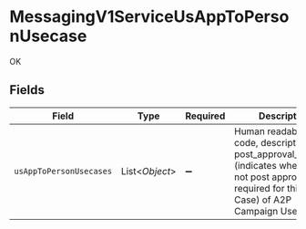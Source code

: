 # MessagingV1ServiceUsAppToPersonUsecase

OK


## Fields

| Field                                                                                                                                                               | Type                                                                                                                                                                | Required                                                                                                                                                            | Description                                                                                                                                                         |
| ------------------------------------------------------------------------------------------------------------------------------------------------------------------- | ------------------------------------------------------------------------------------------------------------------------------------------------------------------- | ------------------------------------------------------------------------------------------------------------------------------------------------------------------- | ------------------------------------------------------------------------------------------------------------------------------------------------------------------- |
| `usAppToPersonUsecases`                                                                                                                                             | List<*Object*>                                                                                                                                                      | :heavy_minus_sign:                                                                                                                                                  | Human readable name, code, description and post_approval_required (indicates whether or not post approval is required for this Use Case) of A2P Campaign Use Cases. |